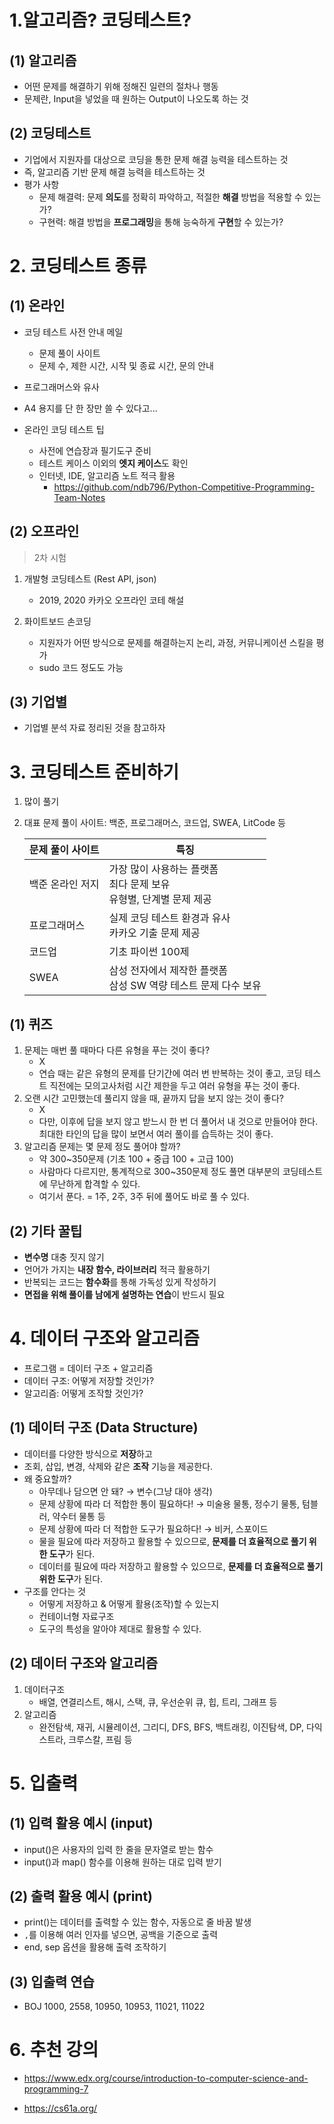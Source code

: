 # 1.알고리즘? 코딩테스트?

## (1) 알고리즘

- 어떤 문제를 해결하기 위해 정해진 일련의 절차나 행동
- 문제란, Input을 넣었을 때 원하는 Output이 나오도록 하는 것



## (2) 코딩테스트

- 기업에서 지원자를 대상으로 코딩을 통한 문제 해결 능력을 테스트하는 것
- 즉, 알고리즘 기반 문제 해결 능력을 테스트하는 것
- 평가 사항
  - 문제 해결력: 문제 **의도**를 정확히 파악하고, 적절한 **해결** 방법을 적용할 수 있는가?
  - 구현력: 해결 방법을 **프로그래밍**을 통해 능숙하게 **구현**할 수 있는가?



# 2. 코딩테스트 종류

## (1) 온라인

- 코딩 테스트 사전 안내 메일

  - 문제 풀이 사이트
  - 문제 수, 제한 시간, 시작 및 종료 시간, 문의 안내
  
- 프로그래머스와 유사

- A4 용지를 단 한 장만 쓸 수 있다고...

- 온라인 코딩 테스트 팁

  - 사전에 연습장과 필기도구 준비
  - 테스트 케이스 이외의 **엣지 케이스**도 확인
  - 인터넷, IDE, 알고리즘 노트 적극 활용
    - https://github.com/ndb796/Python-Competitive-Programming-Team-Notes



## (2) 오프라인

> 2차 시험

1. 개발형 코딩테스트 (Rest API, json)
   - 2019, 2020 카카오 오프라인 코테 해설
2. 화이트보드 손코딩

   - 지원자가 어떤 방식으로 문제를 해결하는지 논리, 과정, 커뮤니케이션 스킬을 평가
   - sudo 코드 정도도 가능



## (3) 기업별

- 기업별 분석 자료 정리된 것을 참고하자



# 3. 코딩테스트 준비하기

1. 많이 풀기

2. 대표 문제 풀이 사이트: 백준, 프로그래머스, 코드업, SWEA, LitCode 등

   | 문제 풀이 사이트 | 특징                                                         |
   | ---------------- | ------------------------------------------------------------ |
   | 백준 온라인 저지 | 가장 많이 사용하는 플랫폼<br />최다 문제 보유<br />유형별, 단계별 문제 제공 |
   | 프로그래머스     | 실제 코딩 테스트 환경과 유사<br />카카오 기출 문제 제공      |
   | 코드업           | 기초 파이썬 100제                                            |
   | SWEA             | 삼성 전자에서 제작한 플랫폼<br />삼성 SW 역량 테스트 문제 다수 보유 |



## (1) 퀴즈

1. 문제는 매번 풀 때마다 다른 유형을 푸는 것이 좋다?
   - X
   - 연습 때는 같은 유형의 문제를 단기간에 여러 번 반복하는 것이 좋고, 코딩 테스트 직전에는 모의고사처럼 시간 제한을 두고 여러 유형을 푸는 것이 좋다.
2. 오랜 시간 고민했는데 풀리지 않을 때, 끝까지 답을 보지 않는 것이 좋다?
   - X
   - 다만, 이후에 답을 보지 않고 받느시 한 번 더 풀어서 내 것으로 만들어야 한다. 최대한 타인의 답을 많이 보면서 여러 풀이를 습득하는 것이 좋다.
3. 알고리즘 문제는 몇 문제 정도 풀어야 할까?
   - 약 300~350문제 (기초 100 + 중급 100 + 고급 100)
   - 사람마다 다르지만, 통계적으로 300~350문제 정도 풀면 대부분의 코딩테스트에 무난하게 합격할 수 있다.
   - 여기서 푼다. = 1주, 2주, 3주 뒤에 풀어도 바로 풀 수 있다.



## (2) 기타 꿀팁

- **변수명** 대충 짓지 않기
- 언어가 가지는 **내장 함수, 라이브러리** 적극 활용하기
- 반복되는 코드는 **함수화**를 통해 가독성 있게 작성하기
- **면접을 위해 풀이를 남에게 설명하는 연습**이 반드시 필요



# 4. 데이터 구조와 알고리즘

- 프로그램 = 데이터 구조 + 알고리즘
- 데이터 구조: 어떻게 저장할 것인가?
- 알고리즘: 어떻게 조작할 것인가?



## (1) 데이터 구조 (Data Structure)

- 데이터를 다양한 방식으로 **저장**하고
- 조회, 삽입, 변경, 삭제와 같은 **조작** 기능을 제공한다.
- 왜 중요할까?
  - 아무데나 담으면 안 돼? → 변수(그냥 대야 생각)
  - 문제 상황에 따라 더 적합한 통이 필요하다! → 미술용 물통, 정수기 물통, 텀블러, 약수터 물통 등
  - 문제 상황에 따라 더 적합한 도구가 필요하다! → 비커, 스포이드
  - 물을 필요에 따라 저장하고 활용할 수 있으므로, **문제를 더 효율적으로 풀기 위한 도구**가 된다.
  - 데이터를 필요에 따라 저장하고 활용할 수 있으므로, **문제를 더 효율적으로 풀기 위한 도구**가 된다.
- 구조를 안다는 것
  - 어떻게 저장하고 & 어떻게 활용(조작)할 수 있는지
  - 컨테이너형 자료구조
  - 도구의 특성을 알아야 제대로 활용할 수 있다.



## (2) 데이터 구조와 알고리즘

1. 데이터구조
   - 배열, 연결리스트, 해시, 스택, 큐, 우선순위 큐, 힙, 트리, 그래프 등
2. 알고리즘
   - 완전탐색, 재귀, 시뮬레이션, 그리디, DFS, BFS, 백트래킹, 이진탐색, DP, 다익스트라, 크루스칼, 프림 등



# 5. 입출력

## (1) 입력 활용 예시 (input)

- input()은 사용자의 입력 한 줄을 문자열로 받는 함수
- input()과 map() 함수를 이용해 원하는 대로 입력 받기



## (2) 출력 활용 예시 (print)

- print()는 데이터를 출력할 수 있는 함수, 자동으로 줄 바꿈 발생
- `,`를 이용해 여러 인자를 넣으면, 공백을 기준으로 출력
- end, sep 옵션을 활용해 출력 조작하기



## (3) 입출력 연습

- BOJ 1000, 2558, 10950, 10953, 11021, 11022



# 6. 추천 강의

- https://www.edx.org/course/introduction-to-computer-science-and-programming-7

- https://cs61a.org/